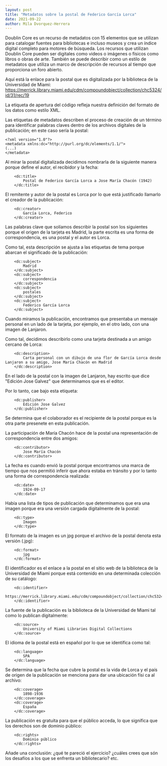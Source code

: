 ```yaml
---
layout: post
title: "Metadatos sobre la postal de Federico García Lorca"
date: 2021-09-22
author: Mila Dvorquez-Herrera
---
```


Doublin Core es un recurso de metadatos con 15 elementos que se utilizan para catalogar fuentes para bibliotecas e incluso museos y crea un índice digital completo para motores de búsqueda. Los recursos que utilizan Doublin Core pueden ser digitales como videos o imágenes o físicos como libros o obras de arte. También se puede describir como un estilo de metadatos que utiliza un marco de descripción de recursos al tiempo que proporciona un foro abierto. 

Aquí está la enlace para la postal que es digitalizada por la biblioteca de la Universidad de Miami: https://merrick.library.miami.edu/cdm/compoundobject/collection/chc5324/id/31/rec/19

La etiqueta de apertura del código refleja nuestra definición del formato de los datos como estilo XML. 

Las etiquetas de metadatos describen el proceso de creación de un término para identificar palabras claves dentro de los archivos digitales de la publicación; en este caso sería la postal: 

```
<?xml version="1.0"?>
<metadata xmlns:dc="http://purl.org/dc/elements/1.1/">
(...)
</metadata>
```

Al mirar la postal digitalizada decidimos nombrarla de la siguiente manera porque define el autor, el recibidor y la fecha: 

```
    <dc:title> 
        Postal de Federico García Lorca a Jose María Chacón (1942)
    </dc:title> 
 ```

El remitente y autor de la postal es Lorca por lo que está justificado llamarlo el creador de la publicación:

```
    <dc:creator> 
        García Lorca, Federico
    </dc:creator> 
 ```
 
Las palabras clave que solíamos describir la postal son los siguientes porque el origen de la tarjeta es Madrid, la parte escrita es una forma de correspondencia, es una postal y el autor es Lorca.

Como tal, esta descripción se ajusta a las etiquetas de tema porque abarcan el significado de la publicación: 

```
    <dc:subject> 
        Madrid
    </dc:subject>
    <dc:subject> 
        correspondencia
    </dc:subject>
    <dc:subject> 
        postales
    </dc:subject>
    <dc:subject> 
        Federico García Lorca
    </dc:subject>
```

Cuando miramos la publicación, encontramos que presentaba un mensaje personal en un lado de la tarjeta, por ejemplo, en el otro lado, con una imagen de Lanjaron. 

Como tal, decidimos describirlo como una tarjeta destinada a un amigo cercano de Lorca: 

```
    <dc:description> 
        Carta personal con un dibujo de una flor de García Lorca desde Lanjaron a su amigo, Jose María Chacón en Madrid
    </dc:description>
 ```
 
En el lado de la postal con la imagen de Lanjaron, hay escrito que dice "Edición Jose Galvez" que determinamos que es el editor.

Por lo tanto, cae bajo esta etiqueta: 

```
    <dc:publisher> 
        Edición Jose Galvez
    </dc:publisher>
```  


Se determina que el colaborador es el recipiente de la postal porque es la otra parte presenete en esta publicación.

La participación de María Chacón hace de la postal una representación de correspondencia entre dos amigos:

```
    <dc:contributor> 
        Jose María Chacón
    </dc:contributor>
```
   
La fecha es cuando envió la postal porque encontramos una marca de tiempo que nos permitió inferir que ahora estaba en tránsito y por lo tanto una forma de correspondencia realizada: 

```
    <dc:date> 
        1924-09-17
    </dc:date>
```   

Había una lista de tipos de publicación que determinamos que era una imagen porque era una versión cargada digitalmente de la postal: 

```
    <dc:type> 
        Imagen
    </dc:type>
```

El formato de la imagen es un jpg porque el archivo de la postal denota esta versión (.jpg):

```
    <dc:format> 
        jpg
    </dc:format>
```

El identificador es el enlace a la postal en el sitio web de la biblioteca de la Universidad de Miami porque está contenido en una determinada colección de su catálogo: 

```
    <dc:identifier> 
        https://merrick.library.miami.edu/cdm/compoundobject/collection/chc5324/id/31/rec/19
    </dc:identifier>
 ```  

La fuente de la publicación es la biblioteca de la Universidad de Miami tal como lo publican digitalmente: 

```
    <dc:source> 
        University of Miami Libraries Digital Collections
    </dc:source>
```

El idioma de la postal está en español por lo que se identifica como tal: 

```
    <dc:language> 
        SPA
    </dc:language>
```   

Se determina que la fecha que cubre la postal es la vida de Lorca y el país de origen de la publicación se menciona para dar una ubicación físi ca al archivo: 

```
    <dc:coverage> 
        1898-1936
    </dc:coverage>
    <dc:coverage> 
        España
    </dc:coverage>
 ```
 
La publicación es gratuita para que el público acceda, lo que significa que los derechos son de dominio público: 

```
    <dc:rights> 
        Dominio público
    </dc:rights>
```

Añade una conclusión: ¿qué te pareció el ejercicio? ¿cuáles crees que són los desafíos a los que se enfrenta un bibliotecario? etc. 
